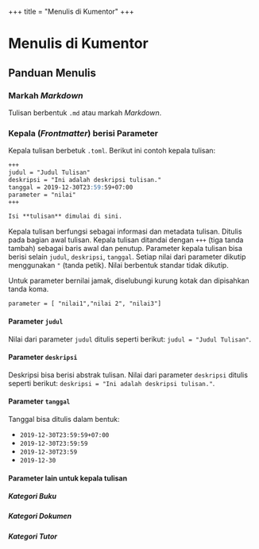 +++
title = "Menulis di Kumentor"
+++

# Menulis di Kumentor

## Panduan Menulis
### Markah *Markdown*
Tulisan berbentuk `.md` atau markah *Markdown*.
### Kepala (*Frontmatter*) berisi Parameter
Kepala tulisan berbetuk `.toml`. Berikut ini contoh kepala tulisan:

```md
+++
judul = "Judul Tulisan"
deskripsi = "Ini adalah deskripsi tulisan."
tanggal = 2019-12-30T23:59:59+07:00
parameter = "nilai"
+++

Isi **tulisan** dimulai di sini.
```

Kepala tulisan berfungsi sebagai informasi dan metadata tulisan. Ditulis pada bagian awal tulisan. Kepala tulisan ditandai dengan `+++` (tiga tanda tambah) sebagai baris awal dan penutup. Parameter kepala tulisan bisa berisi selain `judul`, `deskripsi`, `tanggal`. Setiap nilai dari parameter dikutip menggunakan `"` (tanda petik). Nilai berbentuk standar tidak dikutip.

Untuk parameter bernilai jamak, diselubungi kurung kotak dan dipisahkan tanda koma.

```
parameter = [ "nilai1","nilai 2", "nilai3"]
```

#### Parameter `judul`

Nilai dari parameter `judul` ditulis seperti berikut: `judul = "Judul Tulisan"`.

#### Parameter `deskripsi`

Deskripsi bisa berisi abstrak tulisan. Nilai dari parameter `deskripsi` ditulis seperti berikut: `deskripsi = "Ini adalah deskripsi tulisan."`.

#### Parameter `tanggal`

Tanggal bisa ditulis dalam bentuk:
+ `2019-12-30T23:59:59+07:00`
+ `2019-12-30T23:59:59`
+ `2019-12-30T23:59`
+ `2019-12-30`

#### Parameter lain untuk kepala tulisan
##### Kategori Buku
##### Kategori Dokumen
##### Kategori Tutor